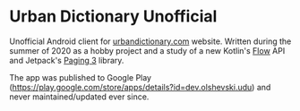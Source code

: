 # Urban Dictionary Unofficial

Unofficial Android client for [urbandictionary.com](https://urbandictionary.com) website. Written during the summer of 2020 as a hobby project and a study of a new Kotlin's [Flow](https://kotlinlang.org/docs/flow.html) API and Jetpack's [Paging 3](https://developer.android.com/topic/libraries/architecture/paging/v3-migration) library.

The app was published to Google Play (https://play.google.com/store/apps/details?id=dev.olshevski.udu) and never maintained/updated ever since.
